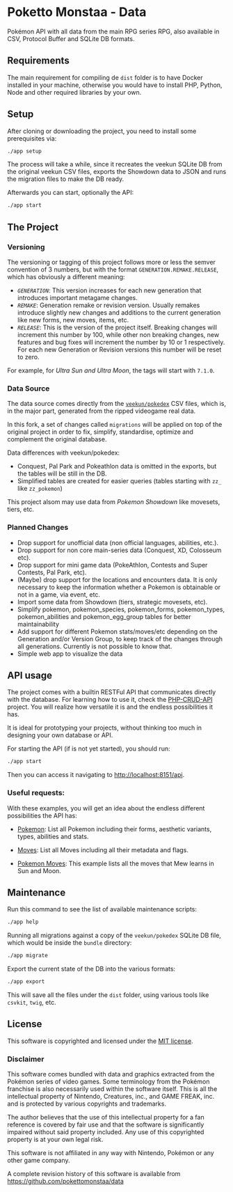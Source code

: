 # Poketto Monstaa - Data
Pokémon API with all data from the main RPG series RPG, also available in CSV, Protocol Buffer and SQLite DB formats.

## Requirements
The main requirement for compiling de `dist` folder is to have Docker installed in your machine,
otherwise you would have to install PHP, Python, Node and other required libraries by your own.

## Setup
After cloning or downloading the project, you need to install some prerequisites via:
```bash
./app setup
```

The process will take a while, since it recreates the veekun SQLite DB from the original veekun CSV files,
exports the Showdown data to JSON and runs the migration files to make the DB ready.

Afterwards you can start, optionally the API:
```bash
./app start
```

## The Project

### Versioning
The versioning or tagging of this project follows more or less the semver convention of 3 numbers, but
with the format `GENERATION.REMAKE.RELEASE`, which has obviously a different meaning:

- _`GENERATION`_: This version increases for each new generation that introduces important metagame changes.
- _`REMAKE`_: Generation remake or revision version. Usually remakes introduce slightly new changes and additions
to the current generation like new forms, new moves, items, etc.
- _`RELEASE`_: This is the version of the project itself. Breaking changes will increment this number by 100, while other
non breaking changes, new features and bug fixes will increment the number by 10 or 1 respectively.
For each new Generation or Revision versions this number will be reset to zero.

For example, for *Ultra Sun and Ultra Moon*, the tags will start with `7.1.0`.

### Data Source
The data source comes directly from the 
[`veekun/pokedex`](https://github.com/veekun/pokedex) CSV files,
which is, in the major part, generated from the ripped videogame real data.

In this fork, a set of changes called `migrations` will be applied on top of the original project
in order to fix, simplify, standardise, optimize and complement the original database.

Data differences with veekun/pokedex:

- Conquest, Pal Park and Pokeathlon data is omitted in the exports, but the tables will be still in the DB.
- Simplified tables are created for easier queries (tables starting with `zz_` like `zz_pokemon`)

This project alsom may use data from *Pokemon Showdown* like movesets, tiers, etc.

### Planned Changes
- Drop support for unofficial data (non official languages, abilities, etc.).
- Drop support for non core main-series data (Conquest, XD, Colosseum etc).
- Drop support for mini game data (PokeAthlon, Contests and Super Contests, Pal Park, etc).
- (Maybe) drop support for the locations and encounters data. It is only necessary to keep the information whether a Pokemon
is obtainable or not in a game, via event, etc.
- Import some data from Showdown (tiers, strategic movesets, etc).
- Simplify pokemon, pokemon_species, pokemon_forms, pokemon_types, pokemon_abilities and pokemon_egg_group
tables for better maintainability
- Add support for different Pokemon stats/moves/etc depending on the Generation and/or Version Group,
to keep track of the changes through all generations. Currently is not possible to know that.
- Simple web app to visualize the data

## API usage
The project comes with a builtin RESTFul API that communicates directly with the database.
For learning how to use it, check the [PHP-CRUD-API](https://github.com/mevdschee/php-crud-api#usage) project.
You will realize how versatile it is and the endless possibilities it has.

It is ideal for prototyping your projects, without thinking too much in designing your own database or API.

For starting the API (if is not yet started), you should run:

```bash
./app start
```

Then you can access it navigating to [http://localhost:8151/api](http://localhost:8151/api).

### Useful requests:
With these examples, you will get an idea about the endless different possibilities the API has:

- [Pokemon](http://localhost:8151/api/pokemon_species?include=pokemon,pokemon_types,pokemon_stats,pokemon_abilities,pokemon_forms&transform=1): List all Pokemon including their forms, aesthetic variants, types, abilities and stats.

- [Moves](http://localhost:8151/api/moves?include=move_meta,move_flag_map&transform=1): List all Moves including all their metadata and flags.

- [Pokemon Moves](http://localhost:8151/api/pokemon_moves?filter[]=pokemon_id,eq,151&filter[]=version_group_id,eq,17&include=moves&order[]=pokemon_move_method_id&order[]=level&page=1,1000&transform=1): This example lists all the moves
that Mew learns in Sun and Moon.



## Maintenance

Run this command to see the list of available maintenance scripts:
```bash
./app help
```

Running all migrations against a copy of the `veekun/pokedex` SQLite DB file,
which would be inside the `bundle` directory:
```bash
./app migrate
```

Export the current state of the DB into the various formats:
```bash
./app export
```
This will save all the files under the `dist` folder, using various tools like `csvkit`, `twig`, etc.

## License

This software is copyrighted and licensed under the 
[MIT license](https://github.com/pokettomonstaa/data/LICENSE).

### Disclaimer

This software comes bundled with data and graphics extracted from the
Pokémon series of video games. Some terminology from the Pokémon franchise is
also necessarily used within the software itself. This is all the intellectual
property of Nintendo, Creatures, inc., and GAME FREAK, inc. and is protected by
various copyrights and trademarks.

The author believes that the use of this intellectual property for a fan reference
is covered by fair use and that the software is significantly impaired without said
property included. Any use of this copyrighted property is at your own legal risk.

This software is not affiliated in any way with Nintendo,
Pokémon or any other game company.

A complete revision history of this software is available from
https://github.com/pokettomonstaa/data
